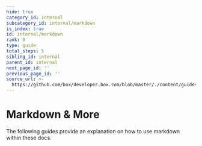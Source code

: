 ```yaml
---
hide: true
category_id: internal
subcategory_id: internal/markdown
is_index: true
id: internal/markdown
rank: 0
type: guide
total_steps: 5
sibling_id: internal
parent_id: internal
next_page_id: ''
previous_page_id: ''
source_url: >-
  https://github.com/box/developer.box.com/blob/master/./content/guides/internal/markdown/index.md
---
```


<!-- does not need translation -->

# Markdown & More

The following guides provide an explanation on how to use markdown
within these docs.
